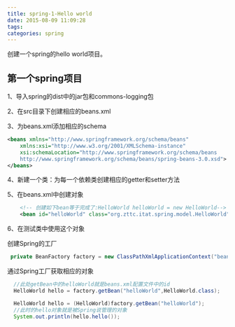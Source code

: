 ```yaml
---
title: spring-1-Hello world
date: 2015-08-09 11:09:28
tags:
categories: spring
---
```


创建一个spring的hello world项目。

<!--more-->

## 第一个spring项目

1、导入spring的dist中的jar包和commons-logging包

2、在src目录下创建相应的beans.xml

3、为beans.xml添加相应的schema

```xml
<beans xmlns="http://www.springframework.org/schema/beans"
    xmlns:xsi="http://www.w3.org/2001/XMLSchema-instance"
    xsi:schemaLocation="http://www.springframework.org/schema/beans
    http://www.springframework.org/schema/beans/spring-beans-3.0.xsd">
</beans>
```

4、新建一个类：为每一个依赖类创建相应的getter和setter方法


5、在beans.xml中创建对象


```xml
    <!-- 创建如下bean等于完成了:HelloWorld helloWorld = new HelloWorld-->
    <bean id="helloWorld" class="org.zttc.itat.spring.model.HelloWorld"/>
```

6、在测试类中使用这个对象

创建Spring的工厂

```java
 private BeanFactory factory = new ClassPathXmlApplicationContext("beans.xml");
```

通过Spring工厂获取相应的对象

```java
  //此处getBean中的helloWorld就是beans.xml配置文件中的id
  HelloWorld hello = factory.getBean("helloWorld",HelloWorld.class);

  HelloWorld hello = (HelloWorld)factory.getBean("helloWorld");
  //此时的hello对象就是被Spring说管理的对象
  System.out.println(hello.hello());
```